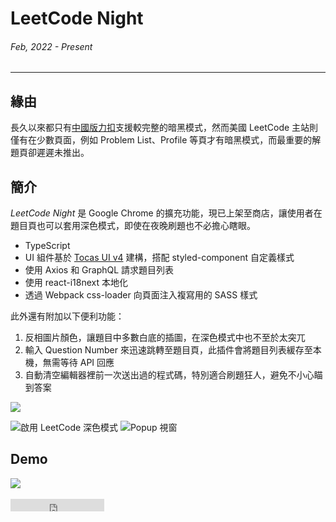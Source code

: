 # LeetCode Night
###### Feb, 2022 - Present
---
## 緣由

長久以來都只有[中國版力扣](https://leetcode-cn.com/)支援較完整的暗黑模式，然而美國 LeetCode 主站則僅有在少數頁面，例如 Problem List、Profile 等頁才有暗黑模式，而最重要的解題頁卻遲遲未推出。

## 簡介

*LeetCode Night* 是 Google Chrome 的擴充功能，現已上架至商店，讓使用者在題目頁也可以套用深色模式，即使在夜晚刷題也不必擔心瞎眼。

- TypeScript
- UI 組件基於 [Tocas UI v4](https://v4.tocas-ui.com/) 建構，搭配 styled-component 自定義樣式
- 使用 Axios 和 GraphQL 請求題目列表
- 使用 react-i18next 本地化
- 透過 Webpack css-loader 向頁面注入複寫用的 SASS 樣式


此外還有附加以下便利功能：
1. 反相圖片顏色，讓題目中多數白底的插圖，在深色模式中也不至於太突兀
2. 輸入 Question Number 來迅速跳轉至題目頁，此插件會將題目列表緩存至本機，無需等待 API 回應
3. 自動清空編輯器裡前一次送出過的程式碼，特別適合刷題狂人，避免不小心瞄到答案


![](~@/assets/img/article/leetcode-night/banner.png)

![啟用 LeetCode 深色模式](~@/assets/img/article/leetcode-night/1.png)
![Popup 視窗](~@/assets/img/article/leetcode-night/2.png)


## Demo

<a href="https://chrome.google.com/webstore/detail/leetcode-night/aaokgipfeeeciodnffigjfiafledhcii" target="_blank">
  <img src="https://storage.googleapis.com/web-dev-uploads/image/WlD8wC6g8khYWPJUsQceQkhXSlv1/UV4C4ybeBTsZt43U4xis.png" />
</a>

<br/>
<br/>

<iframe src="https://ghbtns.com/github-btn.html?user=ngseke&repo=leetcode-night&type=star&count=false" frameborder="0" scrolling="0" width="150" height="20"></iframe>
